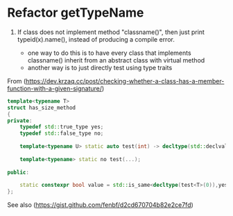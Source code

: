 # Refactor getTypeName

1. If class does not implement method "classname()", then just print typeid(x).name(), instead of producing a compile error.

   * one way to do this is to have every class that implements classname() inherit from an abstract class with virtual method
   * another way is to just directly test using type traits 

From (https://dev.krzaq.cc/post/checking-whether-a-class-has-a-member-function-with-a-given-signature/)
```C++
template<typename T>
struct has_size_method
{
private:
	typedef std::true_type yes;
	typedef std::false_type no;
 
	template<typename U> static auto test(int) -> decltype(std::declval<U>().size() == 1, yes());
 
	template<typename> static no test(...);
 
public:
 
	static constexpr bool value = std::is_same<decltype(test<T>(0)),yes>::value;
};
```

See also (https://gist.github.com/fenbf/d2cd670704b82e2ce7fd)
